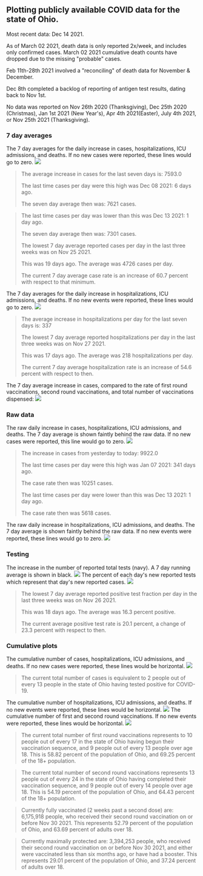 ## Plotting publicly available COVID data for the state of Ohio. 

Most recent data: Dec 14 2021. 

As of March 02 2021, death data is only reported 2x/week, and includes only confirmed cases. March 02 2021 cumulative death counts have dropped due to the missing "probable" cases.

Feb 11th-28th 2021 involved a "reconciling" of death data for November & December.

Dec 8th completed a backlog of reporting of antigen test results, dating back to Nov 1st.

No data was reported on Nov 26th 2020 (Thanksgiving), Dec 25th 2020 (Christmas), Jan 1st 2021 (New Year's), Apr 4th 2021(Easter), July 4th 2021, or Nov 25th 2021 (Thanksgiving).
### 7 day averages
The 7 day averages for the daily increase in cases, hospitalizations, ICU admissions, and deaths. If no new cases were reported, these lines would go to zero.
![](7dayaverage_cases.png)

>The average increase in cases for the last seven days is: 7593.0
>
>The last time cases per day were this high was Dec 08 2021: 6 days ago.
>
>The seven day average then was: 7621 cases.

>
>The last time cases per day was lower than this was Dec 13 2021: 1 day ago.
>
>The seven day average then was: 7301 cases.
>
>The lowest 7 day average reported cases per day in the last three weeks was on Nov 25 2021.
>
>This was 19 days ago. The average was 4726 cases per day.
>
>The current 7 day average case rate is an increase of 60.7 percent with respect to that minimum.

The 7 day averages for the daily increase in hospitalizations, ICU admissions, and deaths. If no new events were reported, these lines would go to zero.
![](7dayaverage_hospital.png)

>The average increase in hospitalizations per day for the last seven days is: 337
>
>The lowest 7 day average reported hospitalizations per day in the last three weeks was on Nov 27 2021.
>
>This was 17 days ago. The average was 218 hospitalizations per day.
>
>The current 7 day average hospitalization rate is an increase of 54.6 percent with respect to then.

The 7 day average increase in cases, compared to the rate of first round vaccinations, second round vaccinations, and total number of vaccinations dispensed:
![](DailyVaccinationsCases.png)

### Raw data
The raw daily increase in cases, hospitalizations, ICU admissions, and deaths. The 7 day average is shown faintly behind the raw data. If no new cases were reported, this line would go to zero.
![](DailyCases.png)

>The increase in cases from yesterday to today: 9922.0 
>
>The last time cases per day were this high was Jan 07 2021: 341 days ago. 
>
>The case rate then was 10251 cases.
>
>The last time cases per day were lower than this was Dec 13 2021: 1 day ago. 
>
>The case rate then was 5618 cases.

The raw daily increase in hospitalizations, ICU admissions, and deaths. The 7 day average is shown faintly behind the raw data. If no new events were reported, these lines would go to zero.
![](DailyHospitalizations.png)

### Testing

The increase in the number of reported total tests (navy). A 7 day running average is shown in black.
![](DailyTests.png)
The percent of each day's new reported tests which represent that day's new reported cases.
![](percentpositive_tests.png)

>The lowest 7 day average reported positive test fraction per day in the last three weeks was on Nov 26 2021.
>
>This was 18 days ago. The average was 16.3 percent positive. 
>
>The current average positive test rate is 20.1 percent, a change of 23.3 percent with respect to then. 

### Cumulative plots
The cumulative number of cases, hospitalizations, ICU admissions, and deaths. If no new cases were reported, these lines would be horizontal.
![](Cases.png)

>The current total number of cases is equivalent to 2 people out of every 13 people in the state of Ohio having tested positive for COVID-19.

The cumulative number of hospitalizations, ICU admissions, and deaths. If no new events were reported, these lines would be horizontal.
![](Hospitalizations.png)
The cumulative number of first and second round vaccinations. If no new events were reported, these lines would be horizontal.
![](Vaccinations.png)

>The current total number of first round vaccinations represents to 10 people out of every 17 in the state of Ohio having begun their vaccination sequence, and 9 people out of every 13 people over age 18.
 >This is 58.82 percent of the population of Ohio, and 69.25 percent of the 18+ population.

>The current total number of second round vaccinations represents 13 people out of every 24 in the state of Ohio having completed their vaccination sequence, and 9 people out of every 14 people over age 18. 
>This is 54.19 percent of the population of Ohio, and 64.43 percent of the 18+ population.

>Currently fully vaccinated (2 weeks past a second dose) are: 6,175,918 people, who received their second round vaccination on or before Nov 30 2021.
>This represents 52.79 percent of the population of Ohio, and 63.69 percent of adults over 18.

>Currently maximally protected are: 3,394,253 people, who received their second round vaccination on or before Nov 30 2021, and either were vaccinated less than six months ago, or have had a booster.
>This represents 29.01 percent of the population of Ohio, and 37.24 percent of adults over 18.

